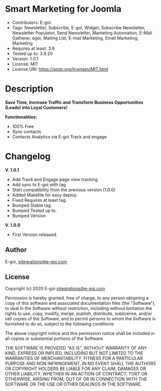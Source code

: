# Smart Marketing for Joomla

* Contributors: E-goi
* Tags: Newsletter, Subscribe, E-goi, Widget, Subscribe Newsletter, Newsletter Populator, Send Newsletter, Marketing Automation, E-Mail Gatherer, egoi, Mailing List, E-mail Marketing, Email Marketing, Marketing
* Requires at least: 3.8
* Tested up to: 3.9.20
* Version: 1.0.1
* License: MIT
* License URI: https://spdx.org/licenses/MIT.html

# Description

**Save Time, Increase Traffic and Transform Business Opportunities (Leads) into Loyal Customers!**

**Functionalities:**
* 100% Free
* Sync contacts
* Contacts Analytics via E-goi Track and engage

# Changelog

**V. 1.0.1**
* Add Track and Engage page view tracking
* Add sync to E-goi with tag
* Start compatibility from the previous version (1.0.0)
* Added Makefile for easy deploy.
* Fixed Requires at least tag.
* Bumped Stable tag.
* Bumped Tested up to.
* Bumped Version.

**V. 1.0.0**
* First Version released.

## Author

E-goi, integrations@e-goi.com

## License

Copyright (c) 2020 E-goi <integrations@e-goi.com>

Permission is hereby granted, free of charge, to any person obtaining a copy
of this software and associated documentation files (the "Software"), to deal
in the Software without restriction, including without limitation the rights
to use, copy, modify, merge, publish, distribute, sublicense, and/or sell
copies of the Software, and to permit persons to whom the Software is
furnished to do so, subject to the following conditions:

The above copyright notice and this permission notice shall be included in
all copies or substantial portions of the Software.

THE SOFTWARE IS PROVIDED "AS IS", WITHOUT WARRANTY OF ANY KIND, EXPRESS OR
IMPLIED, INCLUDING BUT NOT LIMITED TO THE WARRANTIES OF MERCHANTABILITY,
FITNESS FOR A PARTICULAR PURPOSE AND NON INFRINGEMENT. IN NO EVENT SHALL THE
AUTHORS OR COPYRIGHT HOLDERS BE LIABLE FOR ANY CLAIM, DAMAGES OR OTHER
LIABILITY, WHETHER IN AN ACTION OF CONTRACT, TORT OR OTHERWISE, ARISING FROM,
OUT OF OR IN CONNECTION WITH THE SOFTWARE OR THE USE OR OTHER DEALINGS IN
THE SOFTWARE.
